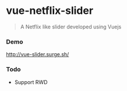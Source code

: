 # vue-netflix-slider

> A Netflix like slider developed using Vuejs

### Demo

http://vue-slider.surge.sh/

### Todo
- Support RWD

